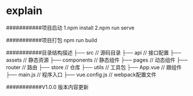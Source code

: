 explain
===========================

###########项目启动
1.npm install 
2.npm run serve


###########项目打包
npm run build

###########目录结构描述
├── src                         	// 源码目录
   	├── api                     	// 接口配置
		├── assets                  // 静态资源
		├── components              // 静态组件
		├── pages                   // 动态组件
		├── router                  // 路由
		├── store                   // 仓库
		├── utils                   // 工具包
		├── App.vue                 // 跟组件
		├── main.js           		// 程序入口
		├── vue.config.js           // webpack配置文件
		



###########V1.0.0 版本内容更新
